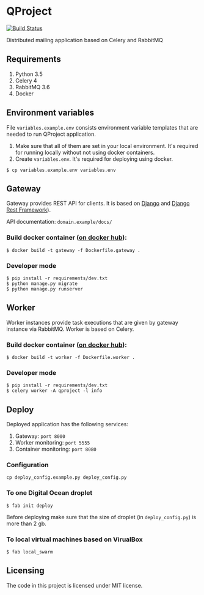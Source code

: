 # QProject
[![Build Status](https://travis-ci.org/KirovVerst/qproject.svg?branch=master)](https://travis-ci.org/KirovVerst/qproject)

Distributed mailing application based on Celery and RabbitMQ

## Requirements

1. Python 3.5
2. Celery 4
3. RabbitMQ 3.6
4. Docker

## Environment variables
File `variables.example.env` consists environment variable templates that are needed to run QProject application. 
1. Make sure that all of them are set in your local environment. It's required for running locally without not using docker containers.
2. Create `variables.env`. It's required for deploying using docker.
```
$ cp variables.example.env variables.env
```

## Gateway
Gateway provides REST API for clients. It is based on [Django](https://www.djangoproject.com) and [Django Rest Framework](http://www.django-rest-framework.org)). 

API documentation: `domain.example/docs/` 

### Build docker container ([on docker hub](https://hub.docker.com/r/kirovverst/gateway/)): 
```
$ docker build -t gateway -f Dockerfile.gateway .
```
### Developer mode
```
$ pip install -r requirements/dev.txt
$ python manage.py migrate
$ python manage.py runserver
```
## Worker
Worker instances provide task executions that are given by gateway instance via RabbitMQ. Worker is based on Celery.
### Build docker container ([on docker hub](https://hub.docker.com/r/kirovverst/worker/)): 
```
$ docker build -t worker -f Dockerfile.worker .
```
### Developer mode
```
$ pip install -r requirements/dev.txt
$ celery worker -A qproject -l info
```
## Deploy
Deployed application has the following services:
1. Gateway: `port 8000`
2. Worker monitoring: `port 5555`
3. Container monitoring: `port 8080`
### Configuration
```
cp deploy_config.example.py deploy_config.py
```
### To one Digital Ocean droplet
```
$ fab init deploy
```
Before deploying make sure that the size of droplet (in `deploy_config.py`) is more than 2 gb.
### To local virtual machines based on VirualBox
```
$ fab local_swarm
```
## Licensing

The code in this project is licensed under MIT license.
